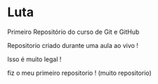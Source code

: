 # Luta
 Primeiro Repositório do curso de Git e GitHub

Repositorio criado durante uma aula ao vivo !

Isso é muito legal !

fiz o meu primeiro repositorio ! (muito repositorio)
